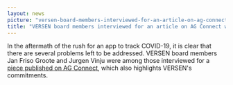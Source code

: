 ```yaml
---
layout: news
picture: "versen-board-members-interviewed-for-an-article-on-ag-connect-w-r-t-covid-19-app.png"
title: "VERSEN board members interviewed for an article on AG Connect w.r.t. COVID-19 app"
---
```


<p>In the aftermath of the rush for an app to track COVID-19, it is clear that there are several problems left to be addressed. VERSEN board members Jan Friso Groote and Jurgen Vinju were among those interviewed for a <a href="https://www.agconnect.nl/artikel/zo-zet-de-overheid-verantwoord-een-corona-app-op">piece published on AG Connect</a>, which also highlights VERSEN&#39;s commitments.</p>

		